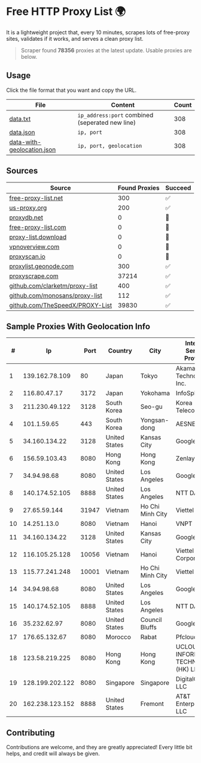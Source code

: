 
# Free HTTP Proxy List 🌍

It is a lightweight project that, every 10 minutes, scrapes lots of free-proxy sites, validates if it works, and serves a clean proxy list.


> Scraper found **78356** proxies at the latest update. Usable proxies are below.

## Usage

Click the file format that you want and copy the URL.


|File|Content|Count|
|----|-------|-----|
|[data.txt](https://raw.githubusercontent.com/themiralay/Proxy-List-World/master/data.txt)|`ip_address:port` combined (seperated new line)|308|
|[data.json](https://raw.githubusercontent.com/themiralay/Proxy-List-World/master/data.json)|`ip, port`|308|
|[data-with-geolocation.json](https://raw.githubusercontent.com/themiralay/Proxy-List-World/master/data-with-geolocation.json)|`ip, port, geolocation`|308|

## Sources

|Source|Found Proxies|Succeed|
|------|-------------|-------|
|[free-proxy-list.net](https://free-proxy-list.net)|300|✅|
|[us-proxy.org](https://www.us-proxy.org)|200|✅|
|[proxydb.net](http://proxydb.net)|0|🚫|
|[free-proxy-list.com](https://free-proxy-list.com/?page=&port=&type%5B%5D=http&type%5B%5D=https&up_time=0&search=Search)|0|🚫|
|[proxy-list.download](https://www.proxy-list.download/HTTP)|0|🚫|
|[vpnoverview.com](https://vpnoverview.com/privacy/anonymous-browsing/free-proxy-servers)|0|🚫|
|[proxyscan.io](https://www.proxyscan.io)|0|🚫|
|[proxylist.geonode.com](https://proxylist.geonode.com/api/proxy-list?limit=300&page=1&sort_by=lastChecked&sort_type=desc&protocols=http,https)|300|✅|
|[proxyscrape.com](https://api.proxyscrape.com/v2/?request=displayproxies&protocol=http&timeout=10000&country=all&ssl=all&anonymity=all)|37214|✅|
|[github.com/clarketm/proxy-list](https://raw.githubusercontent.com/clarketm/proxy-list/master/proxy-list-raw.txt)|400|✅|
|[github.com/monosans/proxy-list](https://raw.githubusercontent.com/monosans/proxy-list/main/proxies/http.txt)|112|✅|
|[github.com/TheSpeedX/PROXY-List](https://raw.githubusercontent.com/TheSpeedX/PROXY-List/master/http.txt)|39830|✅|


## Sample Proxies With Geolocation Info

|#|Ip|Port|Country|City|Internet Service Provider|
|-|--|----|-------|----|-------------------------|
|1|139.162.78.109|80|Japan|Tokyo|Akamai Technologies, Inc.|
|2|116.80.47.17|3172|Japan|Yokohama|InfoSphere|
|3|211.230.49.122|3128|South Korea|Seo-gu|Korea Telecom|
|4|101.1.59.65|443|South Korea|Yongsan-dong|AESNET|
|5|34.160.134.22|3128|United States|Kansas City|Google LLC|
|6|156.59.103.43|8080|Hong Kong|Hong Kong|Zenlayer Inc|
|7|34.94.98.68|8080|United States|Los Angeles|Google LLC|
|8|140.174.52.105|8888|United States|Los Angeles|NTT DATA|
|9|27.65.59.144|31947|Vietnam|Ho Chi Minh City|Viettel Group|
|10|14.251.13.0|8080|Vietnam|Hanoi|VNPT|
|11|34.160.134.22|3128|United States|Kansas City|Google LLC|
|12|116.105.25.128|10056|Vietnam|Hanoi|Viettel Corporation|
|13|115.77.241.248|10001|Vietnam|Ho Chi Minh City|Viettel Group|
|14|34.94.98.68|8080|United States|Los Angeles|Google LLC|
|15|140.174.52.105|8888|United States|Los Angeles|NTT DATA|
|16|35.232.62.97|8080|United States|Council Bluffs|Google LLC|
|17|176.65.132.67|8080|Morocco|Rabat|Pfcloud UG|
|18|123.58.219.225|8080|Hong Kong|Hong Kong|UCLOUD INFORMATION TECHNOLOGY (HK) LIMITED|
|19|128.199.202.122|8080|Singapore|Singapore|DigitalOcean, LLC|
|20|162.238.123.152|8888|United States|Fremont|AT&T Enterprises, LLC|



## Contributing

Contributions are welcome, and they are greatly appreciated! Every
little bit helps, and credit will always be given.


